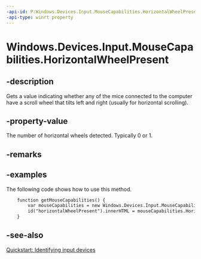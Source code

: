 ----api-id: P:Windows.Devices.Input.MouseCapabilities.HorizontalWheelPresent
-api-type: winrt property
---<!-- Property syntaxpublic int HorizontalWheelPresent { get; }--># Windows.Devices.Input.MouseCapabilities.HorizontalWheelPresent## -descriptionGets a value indicating whether any of the mice connected to the computer have a scroll wheel that tilts left and right (usually for horizontal scrolling).## -property-valueThe number of horizontal wheels detected. Typically 0 or 1.## -remarks## -examplesThe following code shows how to use this method.```html    function getMouseCapabilities() {        var mouseCapabilities = new Windows.Devices.Input.MouseCapabilities();        id("horizontalWheelPresent").innerHTML = mouseCapabilities.HorizontalWheelPresent;    }```## -see-also[Quickstart: Identifying input devices](http://msdn.microsoft.com/library/7001b56d-081b-4683-84bb-24c361397c08)